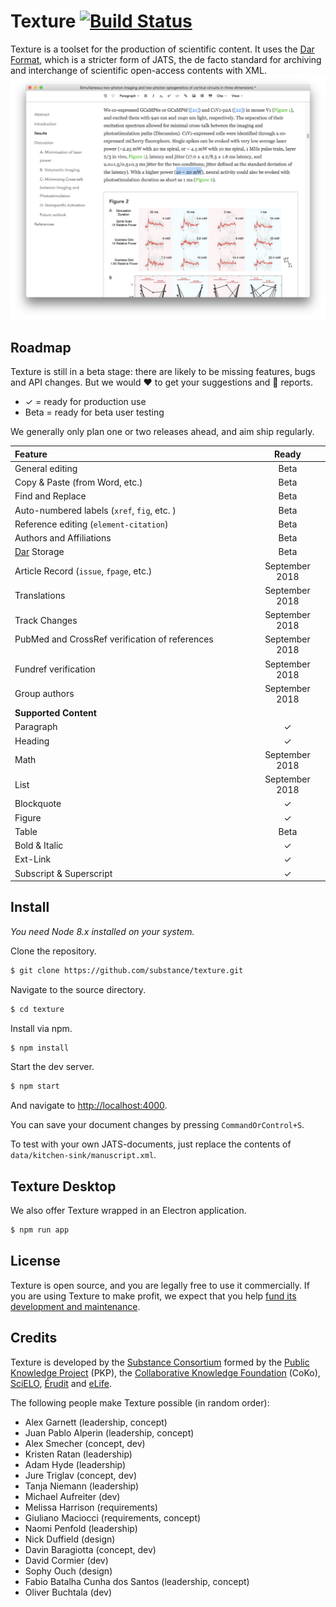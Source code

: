 # Texture [![Build Status](https://travis-ci.org/substance/texture.svg?branch=master)](https://travis-ci.org/substance/texture)

Texture is a toolset for the production of scientific content. It uses the [Dar Format](https://github.com/substance/dar), which is a stricter form of JATS, the de facto standard for archiving and interchange of scientific open-access contents with XML.
![Texture User Interface](texture.png)

## Roadmap

Texture is still in a beta stage: there are likely to be missing features, bugs and API changes. But we would :heart: to get your suggestions and :bug: reports.

- ✓ = ready for production use
- Beta = ready for beta user testing

We generally only plan one or two releases ahead, and aim ship regularly.

Feature                                 | Ready
:-------------------------------------- | :------------:
General editing                         | Beta
Copy & Paste (from Word, etc.)          | Beta
Find and Replace                        | Beta
Auto-numbered labels (`xref`, `fig`, etc. ) | Beta
Reference editing (`element-citation`)  | Beta
Authors and Affiliations                | Beta
[Dar](https://github.com/substance/dar) Storage | Beta
Article Record (`issue`, `fpage`, etc.) | September 2018
Translations                            | September 2018
Track Changes                           | September 2018
PubMed and CrossRef verification of references                           | September 2018
Fundref verification                    | September 2018
Group authors                           | September 2018
**Supported Content**                   |
Paragraph                               | ✓
Heading                                 | ✓
Math                                    | September 2018
List                                    | September 2018
Blockquote                              | ✓
Figure                                  | ✓
Table                                   | Beta
Bold & Italic                           | ✓
Ext-Link                                | ✓
Subscript & Superscript                 | ✓


## Install

*You need Node 8.x installed on your system.*

Clone the repository.

```bash
$ git clone https://github.com/substance/texture.git
```

Navigate to the source directory.

```bash
$ cd texture
```

Install via npm.

```bash
$ npm install
```

Start the dev server.

```bash
$ npm start
```

And navigate to [http://localhost:4000](http://localhost:4000/?archive=kitchen-sink&storage=fs).

You can save your document changes by pressing `CommandOrControl+S`.

To test with your own JATS-documents, just replace the contents of `data/kitchen-sink/manuscript.xml`.

## Texture Desktop

We also offer Texture wrapped in an Electron application.

```bash
$ npm run app
```

## License

Texture is open source, and you are legally free to use it commercially. If you are using Texture to make profit, we expect that you help [fund its development and maintenance](http://substance.io/consortium/).

## Credits

Texture is developed by the [Substance Consortium](http://substance.io/consortium/) formed by the [Public Knowledge Project](https://pkp.sfu.ca/2016/04/27/substance-consortium/) (PKP), the [Collaborative Knowledge Foundation](http://coko.foundation/blog.html#substance_consortium) (CoKo), [SciELO](http://www.scielo.org/),  [Érudit](https://apropos.erudit.org/fr/creation-dun-consortium-autour-de-substance/) and [eLife](https://elifesciences.org/).

The following people make Texture possible (in random order):

- Alex Garnett (leadership, concept)
- Juan Pablo Alperin (leadership, concept)
- Alex Smecher (concept, dev)
- Kristen Ratan (leadership)
- Adam Hyde (leadership)
- Jure Triglav (concept, dev)
- Tanja Niemann (leadership)
- Michael Aufreiter (dev)
- Melissa Harrison (requirements)
- Giuliano Maciocci (requirements, concept)
- Naomi Penfold (leadership)
- Nick Duffield (design)
- Davin Baragiotta (concept, dev)
- David Cormier (dev)
- Sophy Ouch (design)
- Fabio Batalha Cunha dos Santos (leadership, concept)
- Oliver Buchtala (dev)
